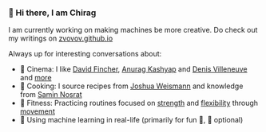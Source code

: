 ### 👋 Hi there, I am Chirag

I am currently working on making machines be more creative. Do check out my writings on [zvovov.github.io](https://zvovov.github.io)  

Always up for interesting conversations about: 
  - :movie_camera: Cinema: I like [David Fincher](https://www.imdb.com/name/nm0000399/), [Anurag Kashyap](https://www.imdb.com/name/nm0440604/) and [Denis Villeneuve](https://www.imdb.com/name/nm0898288/) and [more](https://zvovov.github.io/blog/tags#movies)
  - :garlic: Cooking: I source recipes from [Joshua Weismann](https://www.youtube.com/c/JoshuaWeissman) and knowledge from [Samin Nosrat](https://www.saltfatacidheat.com/)
  - :cartwheeling: Fitness: Practicing routines focused on [strength](https://www.youtube.com/user/FitnessFAQs) and [flexibility](https://www.youtube.com/c/Strengthside) through [movement](https://www.youtube.com/user/portaldo)
  - 🌱 Using machine learning in real-life (primarily for fun :dancer:, :money_with_wings: optional)

<!--
Here are some ideas to get you started:

- 🔭 I’m currently working on ...
- 🌱 I’m currently learning ...
- 👯 I’m looking to collaborate on ...
- 🤔 I’m looking for help with ...
- 💬 Ask me about ...
- 📫 How to reach me: ...
- 😄 Pronouns: ...
- ⚡ Fun fact: ...
-->
